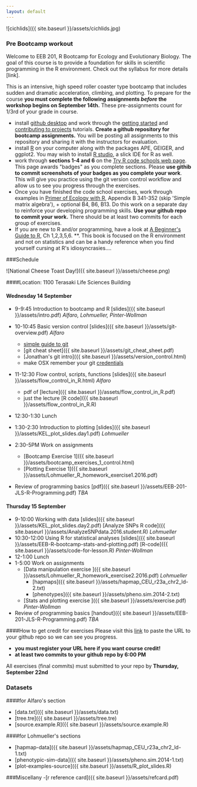 ```yaml
---
layout: default
---
```



![cichlids]({{ site.baseurl }}/assets/cichlids.jpg) 

### Pre Bootcamp workout
Welcome to EEB 201, R Bootcamp for Ecology and Evolutionary Biology. The goal of this course is to provide a foundation for skills in scientific programming in the R environment. Check out the syllabus for more details [link].

This is an intensive, high speed roller coaster type bootcamp that includes sudden and dramatic acceleration, climbing, and plotting. To prepare for the course **you must complete the following assignments *before* the workshop begins on September 14th.** These pre-assignments count for 1/3rd of your grade in course.

- install [github desktop](https://desktop.github.com/) and work through the [getting started](https://help.github.com/desktop/guides/getting-started/) and [contributing to projects](https://help.github.com/desktop/guides/contributing/) tutorials. **Create a github repository for bootcamp assignments.** You will be posting all assignments to this repository and sharing it with the instructors for evaluation.
- install [R](http://cran.r-project.org/) on your computer  along with the packages APE, GEIGER, and ggplot2. You may wish to install [R studio](https://www.rstudio.com/products/rstudio/download/), a slick IDE for R as well.
- work through **sections 1-4 and 6** on the [Try R code schools web page](http://tryr.codeschool.com/). This page awards "badges" as you complete sections. Please **use githib to commit screenshots of your badges as you complete your work**. This will give you practice using the git version control workflow and allow us to see you progress through the exercises.
- Once you have finished the code school exercises,  work through examples in [Primer of Ecology with R](http://link.springer.com/book/10.1007/978-0-387-89882-7), Appendix B 341-352 (skip 'Simple matrix algebra'), + optional B4, B6, B13. Do this work on a separate day to reinforce your developing programming skills.  **Use your github repo to commit your work.** There should be at least two commits for each group of exercises. 
- If you are new to R and/or programming, have a look at [A Beginner's Guide to R](http://link.springer.com/book/10.1007/978-0-387-93837-0), Ch 1,2,3,5,6. **. This book is focused on the R environment and not on statistics and can be a handy reference when you find yourself cursing at R's idiosyncrasies.... 




###Schedule

![National Cheese Toast Day!]({{ site.baseurl }}/assets/cheese.png)

####Location: 1100 Terasaki Life Sciences Building 

#### Wednesday 14 September

- 9-9:45 Introduction to bootcamp and R [slides]({{ site.baseurl }}/assets/intro.pdf) *Alfaro, Lohmueller, Pinter-Wollman*
- 10-10:45 Basic version control [slides]({{ site.baseurl }}/assets/git-overview.pdf) *Alfaro*
	- [simple guide to git](http://git.huit.harvard.edu/guide/)
	- [git cheat sheet]({{ site.baseurl }}/assets/git_cheat_sheet.pdf)
	- [Jonathan's git intro]({{ site.baseurl }}/assets/version_control.html)
	- make OSX remember your git [credentials](https://help.github.com/articles/caching-your-github-password-in-git/)
- 11-12:30 Flow control, scripts, functions [slides]({{ site.baseurl }}/assets/flow_control_in_R.html) *Alfaro*
	- pdf of [lecture]({{ site.baseurl }}/assets/flow_control_in_R.pdf)
	- just the lecture [R code]({{ site.baseurl }}/assets/flow_control_in_R.R)
- 12:30-1:30 Lunch
- 1:30-2:30 Introduction to plotting [slides]({{ site.baseurl }}/assets/KEL_plot_slides.day1.pdf) *Lohmueller*
- 2:30-5PM Work on assignments
	- [Bootcamp Exercise 1]({{ site.baseurl }}/assets/bootcamp_exercises_1_control.html) 
	- [Plotting Exercise 1]({{ site.baseurl }}/assets/Lohmueller_R_homework_exercise1.2016.pdf) 

- Review of programming basics [pdf]({{ site.baseurl }}/assets/EEB-201-JLS-R-Programming.pdf) *TBA*


#### Thursday 15 September 
- 9-10:00 Working with data [slides]({{ site.baseurl }}/assets/KEL_plot_slides.day2.pdf) [Analyze SNPs R code]({{ site.baseurl }}/assets/AnalyzeSNPdata.2016.student.R) *Lohmueller*
- 10:30-12:00 Using R for statistical analyses [slides]({{ site.baseurl }}/assets/EEB-R-bootcamp-stats-and-plotting.pdf) [R-code]({{ site.baseurl }}/assets/code-for-lesson.R) *Pinter-Wollman*
- 12-1:00 Lunch
- 1-5:00 Work on assignments
	- [Data manipulation exercise ]({{ site.baseurl }}/assets/Lohmueller_R_homework_exercise2.2016.pdf) *Lohmueller*
		- [hapmaps]({{ site.baseurl }}/assets/hapmap_CEU_r23a_chr2_ld-2.txt)
		- [phenotypes]({{ site.baseurl }}/assets/pheno.sim.2014-2.txt)
	- [Stats and plotting exercise ]({{ site.baseurl }}/assets/exercise.pdf) *Pinter-Wollman*
- Review of programming basics [handout]({{ site.baseurl }}/assets/EEB-201-JLS-R-Programming.pdf) *TBA*

####How to get credit for exercises
Please visit this [link](https://docs.google.com/spreadsheets/d/1IjiDnxPI4X8K6UzL9qT_nC9PNp2eVJtxigJQb7yaZZA/edit?usp=sharing) to paste the URL to your github repo so we can see you progress.

- **you must register your URL here if you want course credit!**
- **at least two commits to your github repo by 6:00 PM**



All exercises (final commits) must submitted to your repo by **Thursday, September 22nd**


### Datasets 
####for Alfaro's section
- [data.txt]({{ site.baseurl }}/assets/data.txt)
- [tree.tre]({{ site.baseurl }}/assets/tree.tre)
- [source.example.R]({{ site.baseurl }}/assets/source.example.R)

####for Lohmueller's sections
- [hapmap-data]({{ site.baseurl }}/assets/hapmap_CEU_r23a_chr2_ld-1.txt)
- [phenotypic-sim-data]({{ site.baseurl }}/assets/pheno.sim.2014-1.txt)
- [plot-examples-source]({{ site.baseurl }}/assets/R_plot_slides.R)

###Miscellany
-[r reference card]({{ site.baseurl }}/assets/refcard.pdf)




